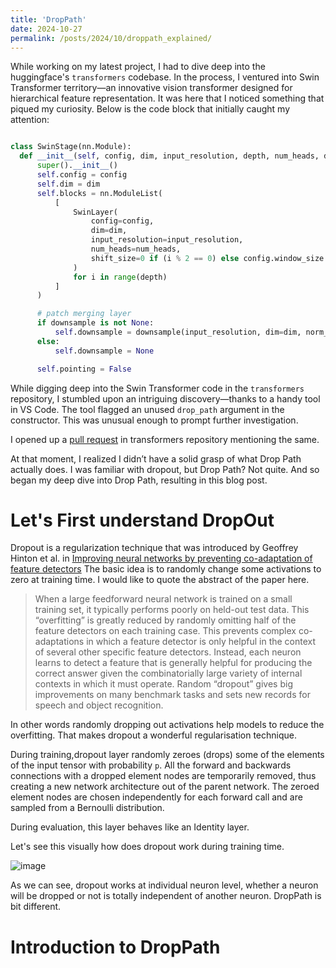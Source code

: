 ```yaml
---
title: 'DropPath'
date: 2024-10-27
permalink: /posts/2024/10/droppath_explained/
---
```


  While working on my latest project, I had to dive deep into the huggingface's `transformers` codebase. In the process, I ventured into Swin Transformer territory—an innovative vision transformer designed for hierarchical feature representation. It was here that I noticed something that piqued my curiosity. Below is the code block that initially caught my attention:

  ```python

class SwinStage(nn.Module):
    def __init__(self, config, dim, input_resolution, depth, num_heads, drop_path, downsample):
        super().__init__()
        self.config = config
        self.dim = dim
        self.blocks = nn.ModuleList(
            [
                SwinLayer(
                    config=config,
                    dim=dim,
                    input_resolution=input_resolution,
                    num_heads=num_heads,
                    shift_size=0 if (i % 2 == 0) else config.window_size // 2,
                )
                for i in range(depth)
            ]
        )

        # patch merging layer
        if downsample is not None:
            self.downsample = downsample(input_resolution, dim=dim, norm_layer=nn.LayerNorm)
        else:
            self.downsample = None

        self.pointing = False


  ```

While digging deep into the Swin Transformer code in the `transformers` repository, I stumbled upon an intriguing discovery—thanks to a handy tool in VS Code. The tool flagged an unused `drop_path` argument in the constructor. This was unusual enough to prompt further investigation.

I opened up a [pull request](https://github.com/huggingface/transformers/pull/34291/) in transformers repository mentioning the same. 

At that moment, I realized I didn’t have a solid grasp of what Drop Path actually does. I was familiar with dropout, but Drop Path? Not quite. And so began my deep dive into Drop Path, resulting in this blog post.

# Let's First understand DropOut

Dropout is a regularization technique that was introduced by Geoffrey Hinton et al. in [Improving neural networks by preventing co-adaptation of feature detectors](https://arxiv.org/abs/1207.0580) The basic idea is to randomly change some activations to zero at training time. I would like to quote the abstract of the paper here.

> When a large feedforward neural network is trained on a small training set,
it typically performs poorly on held-out test data. This “overfitting” is greatly
reduced by randomly omitting half of the feature detectors on each training
case. This prevents complex co-adaptations in which a feature detector is only
helpful in the context of several other specific feature detectors. Instead, each
neuron learns to detect a feature that is generally helpful for producing the
correct answer given the combinatorially large variety of internal contexts in
which it must operate. Random “dropout” gives big improvements on many
benchmark tasks and sets new records for speech and object recognition.

In other words randomly dropping out activations help models to reduce the overfitting. That makes dropout a wonderful regularisation technique. 

During training,dropout layer randomly zeroes (drops) some of the elements of the input tensor with probability `p`. All the forward and backwards connections with a dropped element nodes are temporarily removed, thus creating a new network architecture out of the parent network. The zeroed element nodes are chosen independently for each forward call and are sampled from a Bernoulli distribution.

During evaluation, this layer behaves like an Identity layer.

Let's see this visually how does dropout work during training time.

![image](https://github.com/user-attachments/assets/8b029f3f-6f4c-4443-ad88-735ddd895417)


As we can see, dropout works at individual neuron level, whether a neuron will be dropped or not is totally independent of another neuron. DropPath is bit different.

# Introduction to DropPath


 

